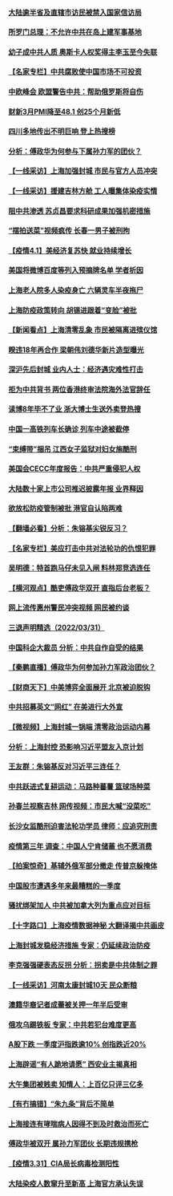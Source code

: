 #### [大陆逾半省及直辖市访民被禁入国家信访局](../pages/nsc413/n13689201.md) 
#### [所罗门总理：不允许中共在岛上建军事基地](../pages/nsc413/n13688872.md) 
#### [幼子成中共人质 奥斯卡人权奖得主李玉至今失联](../pages/nsc413/n13687423.md) 
#### [【名家专栏】中共腐败使中国市场不可投资](../pages/nsc413/n13688874.md) 
#### [中欧峰会 欧盟警告中共：帮助俄罗斯将自伤](../pages/nsc413/n13688810.md) 
#### [财新3月PMI降至48.1 创25个月新低](../pages/nsc413/n13688438.md) 
#### [四川多地传出不明巨响 登上热搜榜](../pages/nsc413/n13688545.md) 
#### [分析：傅政华为何参与下属孙力军的团伙？](../pages/nsc413/n13688553.md) 
#### [【一线采访】上海加强封城 市民与官方人员冲突](../pages/nsc413/n13687989.md) 
#### [【一线采访】援建吉林方舱 工人曝集体染疫实情](../pages/nsc413/n13688306.md) 
#### [阻中共渗透 苏贞昌要求科研成果加强机密措施](../pages/nsc413/n13688055.md) 
#### [“摆拍送菜”视频疯传 长春一男子被刑拘](../pages/nsc413/n13688474.md) 
#### [【疫情4.1】美经济复苏快 就业持续增长](../pages/nsc413/n13688194.md) 
#### [美国将微博百度等列入预摘牌名单 学者析因](../pages/nsc413/n13687815.md) 
#### [上海老人院多人染疫身亡 六辆灵车半夜拖尸](../pages/nsc413/n13687060.md) 
#### [上海防疫政策转向 胡锡进跟着“变脸”被批](../pages/nsc413/n13688098.md) 
#### [【新闻看点】上海清零乱象 市民被隔离进殡仪馆](../pages/nsc413/n13687289.md) 
#### [睽违18年再合作 梁朝伟刘德华新片造型曝光](../pages/nsc413/n13687324.md) 
#### [深沪先后封城 业内人士：经济遇灾难性打击](../pages/nsc413/n13687737.md) 
#### [拒为中共背书 两位香港终审法院海外法官辞任](../pages/nsc413/n13688240.md) 
#### [读博8年毕不了业 浙大博士生送外卖登热搜](../pages/nsc413/n13688099.md) 
#### [中国一高铁列车长确诊 列车中途被截停](../pages/nsc413/n13688052.md) 
#### [“束缚带”捆吊 江西女子监狱对妇女施酷刑](../pages/nsc413/n13682860.md) 
#### [美国会CECC年度报告：中共严重侵犯人权](../pages/nsc413/n13687784.md) 
#### [大陆数十家上市公司推迟披露年报 业界释因](../pages/nsc413/n13687470.md) 
#### [欲放松防疫管制被批 港官自认陷两难](../pages/nsc413/n13687609.md) 
#### [【翻墙必看】分析：朱镕基尖锐反习？](../pages/nsc413/n13687738.md) 
#### [【名家专栏】美应打击中共对法轮功的仇恨犯罪](../pages/nsc413/n13683636.md) 
#### [吴明德：特首跑马仔未见入闸 料林郑竞选连任](../pages/nsc413/n13687416.md) 
#### [【横河观点】酷吏傅政华双开 直指后台老板？](../pages/nsc413/n13687304.md) 
#### [网上流传惠州警民冲突视频 网民被约谈](../pages/nsc413/n13687562.md) 
#### [三退声明精选（2022/03/31）](../pages/nsc413/n13687546.md) 
#### [中国科企大裁员 分析：中共自作自受的结果](../pages/nsc413/n13687089.md) 
#### [【秦鹏直播】傅政华为何参加孙力军政治团伙？](../pages/nsc413/n13687298.md) 
#### [【财商天下】中美博弈全面展开 北京被迫脱钩](../pages/nsc413/n13686982.md) 
#### [中共招募英文“网红” 在美进行大外宣](../pages/nsc413/n13686907.md) 
#### [【微视频】上海封城一锅端 清零政治运动内幕](../pages/nsc413/n13686590.md) 
#### [分析：上海封控 恐影响习近平盟友入京计划](../pages/nsc413/n13686881.md) 
#### [王友群：朱镕基反对习近平三连任？](../pages/nsc413/n13687190.md) 
#### [中共跃进式复耕运动：马路种蕃薯 篮球场种菜](../pages/nsc413/n13687100.md) 
#### [孙春兰视察吉林 网传视频：市民大喊“没菜吃”](../pages/nsc413/n13683738.md) 
#### [长沙女监酷刑迫害法轮功学员 律师：应追究刑责](../pages/nsc413/n13684077.md) 
#### [疫情第三年 调查：中国人宁肯储蓄 也不愿消费](../pages/nsc413/n13686944.md) 
#### [【拍案惊奇】基辅外俄军部分撤走 传普京躲掩体](../pages/nsc413/n13686092.md) 
#### [中国股市遭遇多年来最糟糕的一季度](../pages/nsc413/n13686809.md) 
#### [骚扰绑架加人 中共被加拿大列为重点应对目标](../pages/nsc413/n13684552.md) 
#### [【十字路口】上海疫情数据神秘 大翻译揭中共画皮](../pages/nsc413/n13686089.md) 
#### [上海封城发稳经济措施 专家：仍延续政治防疫](../pages/nsc413/n13686564.md) 
#### [李克强强硬表态反拐 分析：拐卖是中共体制之罪](../pages/nsc413/n13686616.md) 
#### [【一线采访】河南太康封城10天 民众断粮](../pages/nsc413/n13686135.md) 
#### [澳籍华裔记者成蕾被关押一年半后受审](../pages/nsc413/n13686690.md) 
#### [俄攻乌踢铁板 专家：中共若犯台难度更高](../pages/nsc413/n13681383.md) 
#### [A股下跌 一季度沪指跌逾10% 创指跌近20%](../pages/nsc413/n13685743.md) 
#### [上海辟谣“有人跪地请愿” 西安业主揭真相](../pages/nsc413/n13686024.md) 
#### [大午集团被贱卖 知情人：上百亿只评三亿多](../pages/nsc413/n13686041.md) 
#### [【有冇搞错】“朱九条”背后不简单](../pages/nsc413/n13684635.md) 
#### [上海接连有哮喘病人因得不到及时救治而死亡](../pages/nsc413/n13686074.md) 
#### [傅政华被双开 属孙力军团伙 长期违规携枪](../pages/nsc413/n13685927.md) 
#### [【疫情3.31】CIA局长病毒检测阳性](../pages/nsc413/n13685504.md) 
#### [大陆染疫人数窜升至新高 上海官方承认失误](../pages/nsc413/n13685251.md) 
